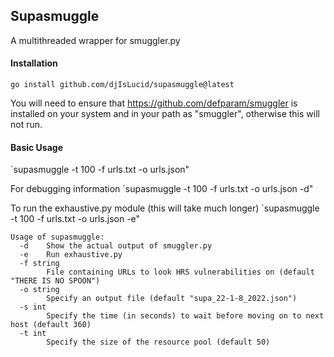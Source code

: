 ## Supasmuggle
A multithreaded wrapper for smuggler.py

#### Installation

`go install github.com/djIsLucid/supasmuggle@latest`

You will need to ensure that https://github.com/defparam/smuggler is installed on your system and in your path as "smuggler", otherwise this will not run.

#### Basic Usage

`supasmuggle -t 100 -f urls.txt -o urls.json"

For debugging information
`supasmuggle -t 100 -f urls.txt -o urls.json -d"

To run the exhaustive.py module (this will take much longer)
`supasmuggle -t 100 -f urls.txt -o urls.json -e"


```
Usage of supasmuggle:
  -d	Show the actual output of smuggler.py
  -e	Run exhaustive.py
  -f string
    	File containing URLs to look HRS vulnerabilities on (default "THERE IS NO SPOON")
  -o string
    	Specify an output file (default "supa_22-1-8_2022.json")
  -s int
    	Specify the time (in seconds) to wait before moving on to next host (default 360)
  -t int
    	Specify the size of the resource pool (default 50)
```


